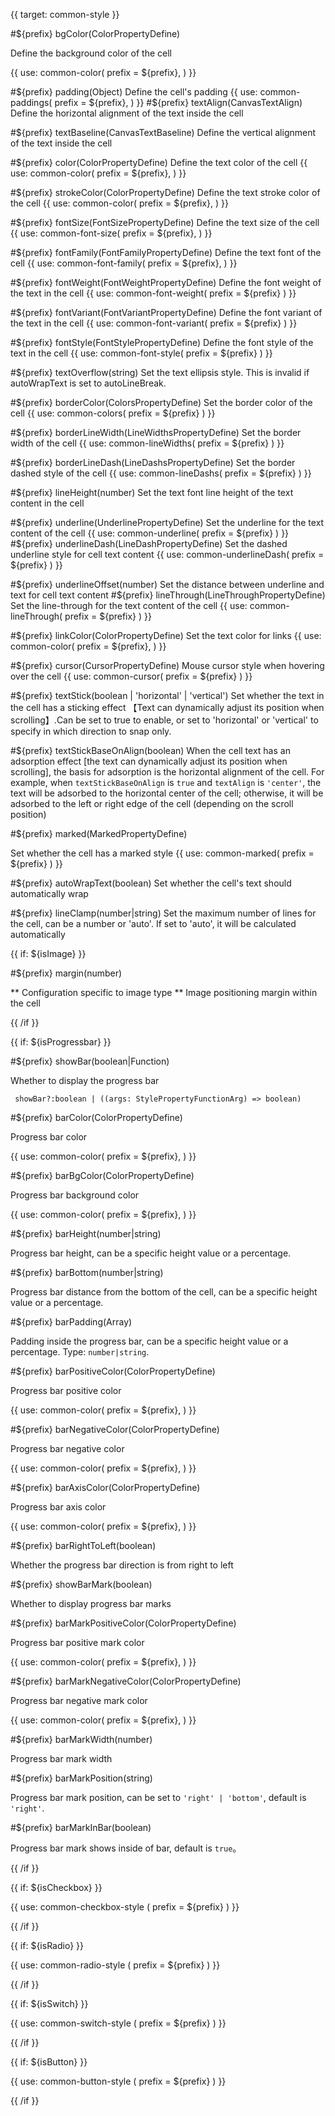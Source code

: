 {{ target: common-style }}

#${prefix} bgColor(ColorPropertyDefine)

Define the background color of the cell

{{ use: common-color(
  prefix = ${prefix},
) }}

#${prefix} padding(Object)
Define the cell's padding
{{ use: common-paddings(
  prefix = ${prefix},
) }}
#${prefix} textAlign(CanvasTextAlign)
Define the horizontal alignment of the text inside the cell

#${prefix} textBaseline(CanvasTextBaseline)
Define the vertical alignment of the text inside the cell

#${prefix} color(ColorPropertyDefine)
Define the text color of the cell
{{ use: common-color(
  prefix = ${prefix},
) }}

#${prefix} strokeColor(ColorPropertyDefine)
Define the text stroke color of the cell
{{ use: common-color(
  prefix = ${prefix},
) }}

#${prefix} fontSize(FontSizePropertyDefine)
Define the text size of the cell
{{ use: common-font-size(
  prefix = ${prefix},
) }}

#${prefix} fontFamily(FontFamilyPropertyDefine)
Define the text font of the cell
{{ use: common-font-family(
  prefix = ${prefix},
) }}

#${prefix} fontWeight(FontWeightPropertyDefine)
Define the font weight of the text in the cell
{{ use: common-font-weight(
  prefix = ${prefix}
  ) }}

#${prefix} fontVariant(FontVariantPropertyDefine)
Define the font variant of the text in the cell
{{ use: common-font-variant(
  prefix = ${prefix}
  ) }}

#${prefix} fontStyle(FontStylePropertyDefine)
Define the font style of the text in the cell
{{ use: common-font-style(
  prefix = ${prefix}
  ) }}

#${prefix} textOverflow(string)
Set the text ellipsis style. This is invalid if autoWrapText is set to autoLineBreak.

#${prefix} borderColor(ColorsPropertyDefine)
Set the border color of the cell
{{ use: common-colors(
  prefix = ${prefix}
  ) }}

#${prefix} borderLineWidth(LineWidthsPropertyDefine)
Set the border width of the cell
{{ use: common-lineWidths(
  prefix = ${prefix}
  ) }}

#${prefix} borderLineDash(LineDashsPropertyDefine)
Set the border dashed style of the cell
{{ use: common-lineDashs(
  prefix = ${prefix}
  ) }}

#${prefix} lineHeight(number)
Set the text font line height of the text content in the cell

#${prefix} underline(UnderlinePropertyDefine)
Set the underline for the text content of the cell
{{ use: common-underline(
  prefix = ${prefix}
  ) }}
#${prefix} underlineDash(LineDashPropertyDefine)
Set the dashed underline style for cell text content
{{ use: common-underlineDash(
  prefix = ${prefix}
  ) }}

#${prefix} underlineOffset(number)
Set the distance between underline and text for cell text content
#${prefix} lineThrough(LineThroughPropertyDefine)
Set the line-through for the text content of the cell
{{ use: common-lineThrough(
  prefix = ${prefix}
  ) }}

#${prefix} linkColor(ColorPropertyDefine)
Set the text color for links
{{ use: common-color(
  prefix = ${prefix},
) }}

#${prefix} cursor(CursorPropertyDefine)
Mouse cursor style when hovering over the cell
{{ use: common-cursor(
  prefix = ${prefix}
  ) }}

#${prefix} textStick(boolean | 'horizontal' | 'vertical')
Set whether the text in the cell has a sticking effect 【Text can dynamically adjust its position when scrolling】.Can be set to true to enable, or set to 'horizontal' or 'vertical' to specify in which direction to snap only.

#${prefix} textStickBaseOnAlign(boolean)
When the cell text has an adsorption effect [the text can dynamically adjust its position when scrolling], the basis for adsorption is the horizontal alignment of the cell. For example, when `textStickBaseOnAlign` is `true` and `textAlign` is `'center'`, the text will be adsorbed to the horizontal center of the cell; otherwise, it will be adsorbed to the left or right edge of the cell (depending on the scroll position)

#${prefix} marked(MarkedPropertyDefine)

Set whether the cell has a marked style
{{ use: common-marked(
  prefix = ${prefix}
  ) }}
  
#${prefix} autoWrapText(boolean)
Set whether the cell's text should automatically wrap

#${prefix} lineClamp(number|string)
Set the maximum number of lines for the cell, can be a number or 'auto'. If set to 'auto', it will be calculated automatically

{{ if: ${isImage} }}

#${prefix} margin(number)

** Configuration specific to image type ** Image positioning margin within the cell

{{ /if }}

{{ if: ${isProgressbar} }}

#${prefix} showBar(boolean|Function)

Whether to display the progress bar

```
 showBar?:boolean | ((args: StylePropertyFunctionArg) => boolean)
```

#${prefix} barColor(ColorPropertyDefine)

Progress bar color

{{ use: common-color(
  prefix = ${prefix},
) }}

#${prefix} barBgColor(ColorPropertyDefine)

Progress bar background color

{{ use: common-color(
  prefix = ${prefix},
) }}

#${prefix} barHeight(number|string)

Progress bar height, can be a specific height value or a percentage.

#${prefix} barBottom(number|string)

Progress bar distance from the bottom of the cell, can be a specific height value or a percentage.

#${prefix} barPadding(Array)

Padding inside the progress bar, can be a specific height value or a percentage. Type: `number|string`.

#${prefix} barPositiveColor(ColorPropertyDefine)

Progress bar positive color

{{ use: common-color(
  prefix = ${prefix},
) }}

#${prefix} barNegativeColor(ColorPropertyDefine)

Progress bar negative color

{{ use: common-color(
  prefix = ${prefix},
) }}

#${prefix} barAxisColor(ColorPropertyDefine)

Progress bar axis color

{{ use: common-color(
  prefix = ${prefix},
) }}

#${prefix} barRightToLeft(boolean)

Whether the progress bar direction is from right to left

#${prefix} showBarMark(boolean)

Whether to display progress bar marks

#${prefix} barMarkPositiveColor(ColorPropertyDefine)

Progress bar positive mark color

{{ use: common-color(
  prefix = ${prefix},
) }}

#${prefix} barMarkNegativeColor(ColorPropertyDefine)

Progress bar negative mark color

{{ use: common-color(
  prefix = ${prefix},
) }}

#${prefix} barMarkWidth(number)

Progress bar mark width

#${prefix} barMarkPosition(string)

Progress bar mark position, can be set to `'right' | 'bottom'`, default is `'right'`.

#${prefix} barMarkInBar(boolean)

Progress bar mark shows inside of bar, default is `true`。

{{ /if }}

{{ if: ${isCheckbox} }}

{{ use: common-checkbox-style (
  prefix = ${prefix}
  ) }}

{{ /if }}

{{ if: ${isRadio} }}

{{ use: common-radio-style (
  prefix = ${prefix}
  ) }}

{{ /if }}

{{ if: ${isSwitch} }}

{{ use: common-switch-style (
  prefix = ${prefix}
  ) }}

{{ /if }}

{{ if: ${isButton} }}

{{ use: common-button-style (
  prefix = ${prefix}
  ) }}

{{ /if }}
